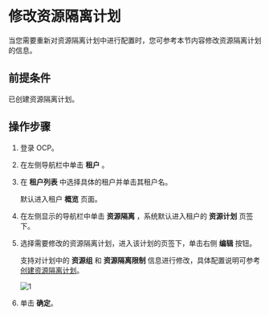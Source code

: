 # 修改资源隔离计划

当您需要重新对资源隔离计划中进行配置时，您可参考本节内容修改资源隔离计划的信息。

## 前提条件

已创建资源隔离计划。

## 操作步骤

1. 登录 OCP。

2. 在左侧导航栏中单击 **租户** 。

3. 在 **租户列表** 中选择具体的租户并单击其租户名。

   默认进入租户 **概览** 页面。

4. 在左侧显示的导航栏中单击 **资源隔离** ，系统默认进入租户的 **资源计划** 页签下。

5. 选择需要修改的资源隔离计划，进入该计划的页签下，单击右侧 **编辑** 按钮。

    支持对计划中的 **资源组** 和 **资源隔离限制** 信息进行修改，具体配置说明可参考 [创建资源隔离计划](300.create-a-resource-isolation-plan.md)。

    ![1](https://obbusiness-private.oss-cn-shanghai.aliyuncs.com/doc/img/ocp/420/%E7%BC%96%E8%BE%91%E8%B5%84%E6%BA%90%E9%9A%94%E7%A6%BB%E8%AE%A1%E5%88%92.png)

6. 单击 **确定**。
